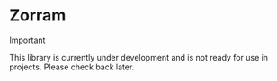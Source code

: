 # Zorram

> [!IMPORTANT]
> This library is currently under development and is not ready for use in projects. Please check back later.
